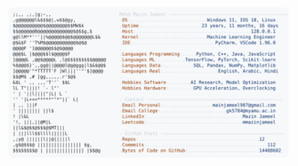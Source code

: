 <picture>
  <source srcset="https://raw.githubusercontent.com/mmazinjameel/mmazinjameel/main/dark_mode.svg?v=1761041500" media="(prefers-color-scheme: dark)">
  <img src="https://raw.githubusercontent.com/mmazinjameel/mmazinjameel/main/light_mode.svg?v=1761041500">
</picture>
